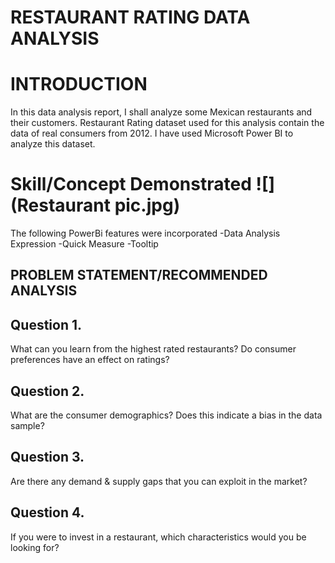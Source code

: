 # RESTAURANT RATING DATA ANALYSIS

# INTRODUCTION
In this data analysis report, I shall analyze some Mexican restaurants and their customers.
Restaurant Rating dataset used for this analysis contain the data of real consumers from 2012. 
I have used Microsoft Power BI to analyze this dataset.

# Skill/Concept Demonstrated ![](Restaurant pic.jpg)
The following PowerBi features were incorporated
-Data Analysis Expression 
-Quick Measure
-Tooltip

## PROBLEM STATEMENT/RECOMMENDED ANALYSIS
## Question 1.
What can you learn from the highest rated restaurants? Do consumer preferences have an effect on
ratings? 
## Question 2.
What are the consumer demographics? Does this indicate a bias in the data sample?
## Question 3.
Are there any demand & supply gaps that you can exploit in the market?
## Question 4.
If you were to invest in a restaurant, which characteristics would you be looking for?


